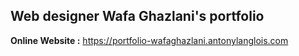 ## Web designer Wafa Ghazlani's portfolio

**Online Website :** https://portfolio-wafaghazlani.antonylanglois.com
